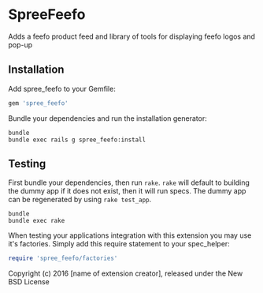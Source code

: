 SpreeFeefo
==========

Adds a feefo product feed and library of tools for displaying feefo logos and pop-up

Installation
------------

Add spree_feefo to your Gemfile:

```ruby
gem 'spree_feefo'
```

Bundle your dependencies and run the installation generator:

```shell
bundle
bundle exec rails g spree_feefo:install
```

Testing
-------

First bundle your dependencies, then run `rake`. `rake` will default to building the dummy app if it does not exist, then it will run specs. The dummy app can be regenerated by using `rake test_app`.

```shell
bundle
bundle exec rake
```

When testing your applications integration with this extension you may use it's factories.
Simply add this require statement to your spec_helper:

```ruby
require 'spree_feefo/factories'
```

Copyright (c) 2016 [name of extension creator], released under the New BSD License
